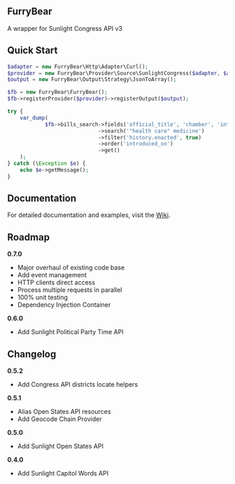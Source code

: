 FurryBear
---------

A wrapper for Sunlight Congress API v3

Quick Start
-----------

```php
$adapter = new FurryBear\Http\Adapter\Curl();
$provider = new FurryBear\Provider\Source\SunlightCongress($adapter, $apiKey);
$output = new FurryBear\Output\Strategy\JsonToArray();

$fb = new FurryBear\FurryBear();
$fb->registerProvider($provider)->registerOutput($output);

try {
    var_dump(
            $fb->bills_search->fields('official_title', 'chamber', 'introduced_on', 'search')
                             ->search('"health care" medicine')
                             ->filter('history.enacted', true)
                             ->order('introduced_on')
                             ->get()
    );
} catch (\Exception $e) {
    echo $e->getMessage();
}
```

Documentation
-------------

For detailed documentation and examples, visit the [Wiki](https://github.com/lobostome/FurryBear/wiki).

Roadmap
-------
**0.7.0**
- Major overhaul of existing code base
- Add event management
- HTTP clients direct access
- Process multiple requests in parallel
- 100% unit testing
- Dependency Injection Container

**0.6.0**
- Add Sunlight Political Party Time API

Changelog
---------
**0.5.2**
- Add Congress API districts locate helpers

**0.5.1**
- Alias Open States API resources
- Add Geocode Chain Provider

**0.5.0**
- Add Sunlight Open States API

**0.4.0**
- Add Sunlight Capitol Words API
